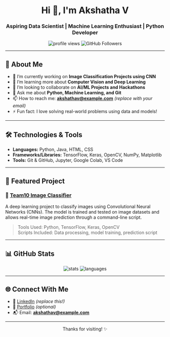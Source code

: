 <h1 align="center">Hi 👋, I'm Akshatha V</h1>
<h3 align="center">Aspiring Data Scientist | Machine Learning Enthusiast | Python Developer</h3>

<p align="center">
  <img src="https://komarev.com/ghpvc/?username=0AkshathaV&label=Profile%20views&color=0e75b6&style=flat" alt="profile views" />
  <img src="https://img.shields.io/github/followers/0AkshathaV?label=Followers&style=social" alt="GitHub Followers" />
</p>

---

## 📖 About Me

- 🔭 I’m currently working on **Image Classification Projects using CNN**
- 🌱 I’m learning more about **Computer Vision and Deep Learning**
- 👯 I’m looking to collaborate on **AI/ML Projects and Hackathons**
- 💬 Ask me about **Python, Machine Learning, and Git**
- 📫 How to reach me: **akshathav@example.com** *(replace with your email)*
- ⚡ Fun fact: I love solving real-world problems using data and models!

---

## 🛠️ Technologies & Tools

- **Languages:** Python, Java, HTML, CSS
- **Frameworks/Libraries:** TensorFlow, Keras, OpenCV, NumPy, Matplotlib
- **Tools:** Git & GitHub, Jupyter, Google Colab, VS Code

---

## 📌 Featured Project

### 🔹 [Team10 Image Classifier](https://github.com/0AkshathaV/Team10_image_classifier)

A deep learning project to classify images using Convolutional Neural Networks (CNNs). The model is trained and tested on image datasets and allows real-time image prediction through a command-line script.

> Tools Used: Python, TensorFlow, Keras, OpenCV  
> Scripts Included: Data processing, model training, prediction script  

---

## 📊 GitHub Stats

<p align="center">
  <img src="https://github-readme-stats.vercel.app/api?username=0AkshathaV&show_icons=true&theme=tokyonight" alt="stats" />
  <img src="https://github-readme-stats.vercel.app/api/top-langs/?username=0AkshathaV&layout=compact&theme=tokyonight" alt="languages" />
</p>

---

## 🌐 Connect With Me

- 💼 [LinkedIn](https://www.linkedin.com/in/your-link) *(replace this!)*
- 📁 [Portfolio](https://your-portfolio-link.com) *(optional)*
- 📬 Email: **akshathav@example.com**

---

<p align="center">Thanks for visiting! ✨</p>
